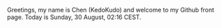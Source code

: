 Greetings, my name is Chen (KedoKudo) and welcome to my Github front page.  Today is Sunday, 30 August, 02:16 CEST.